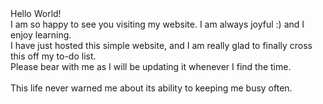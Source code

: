 <html>
  <body>
    Hello World!<br>
    I am so happy to see you visiting my website. I am always joyful :) and I enjoy learning. <br>
    I have just hosted this simple website, and I am really glad to finally cross this off my to-do list. <br>
    Please bear with me as I will be updating it whenever I find the time. <br><br> 
    This life never warned me about its ability to keeping me busy often.  <br>

  </body>
</html>
